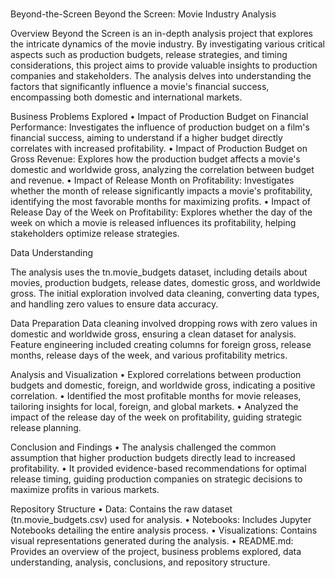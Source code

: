 #
Beyond-the-Screen
Beyond the Screen: Movie Industry Analysis

Overview
Beyond the Screen is an in-depth analysis project that explores the intricate dynamics of the movie industry. By investigating various critical aspects such as production budgets, release strategies, and timing considerations, this project aims to provide valuable insights to production companies and stakeholders. The analysis delves into understanding the factors that significantly influence a movie's financial success, encompassing both domestic and international markets.

Business Problems Explored
•	Impact of Production Budget on Financial Performance: Investigates the influence of production budget on a film's financial success, aiming to understand if a higher budget directly correlates with increased profitability.
•	Impact of Production Budget on Gross Revenue: Explores how the production budget affects a movie's domestic and worldwide gross, analyzing the correlation between budget and revenue.
•	Impact of Release Month on Profitability: Investigates whether the month of release significantly impacts a movie's profitability, identifying the most favorable months for maximizing profits.
•	Impact of Release Day of the Week on Profitability: Explores whether the day of the week on which a movie is released influences its profitability, helping stakeholders optimize release strategies.

Data Understanding

The analysis uses the tn.movie_budgets dataset, including details about movies, production budgets, release dates, domestic gross, and worldwide gross. 
The initial exploration involved data cleaning, converting data types, and handling zero values to ensure data accuracy.

Data Preparation
Data cleaning involved dropping rows with zero values in domestic and worldwide gross, ensuring a clean dataset for analysis. 
Feature engineering included creating columns for foreign gross, release months, release days of the week, and various profitability metrics.

Analysis and Visualization
•	Explored correlations between production budgets and domestic, foreign, and worldwide gross, indicating a positive correlation.
•	Identified the most profitable months for movie releases, tailoring insights for local, foreign, and global markets.
•	Analyzed the impact of the release day of the week on profitability, guiding strategic release planning.

Conclusion and Findings
•	The analysis challenged the common assumption that higher production budgets directly lead to increased profitability. 
•	It provided evidence-based recommendations for optimal release timing, guiding production companies on strategic decisions to maximize profits in various markets.

Repository Structure
•	Data: Contains the raw dataset (tn.movie_budgets.csv) used for analysis.
•	Notebooks: Includes Jupyter Notebooks detailing the entire analysis process.
•	Visualizations: Contains visual representations generated during the analysis.
•	README.md: Provides an overview of the project, business problems explored, data understanding, analysis, conclusions, and repository structure.



